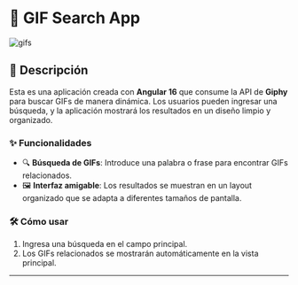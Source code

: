 # 🎥 GIF Search App  

![gifs](https://github.com/user-attachments/assets/46a45858-93b0-48d7-91e0-dadb5c8c30bf)


## 🚀 Descripción  
Esta es una aplicación creada con **Angular 16** que consume la API de **Giphy** para buscar GIFs de manera dinámica. Los usuarios pueden ingresar una búsqueda, y la aplicación mostrará los resultados en un diseño limpio y organizado.  

### ✨ Funcionalidades  
- 🔍 **Búsqueda de GIFs**: Introduce una palabra o frase para encontrar GIFs relacionados.  
- 🖼️ **Interfaz amigable**: Los resultados se muestran en un layout organizado que se adapta a diferentes tamaños de pantalla.  

### 🛠️ Cómo usar  
1. Ingresa una búsqueda en el campo principal.  
2. Los GIFs relacionados se mostrarán automáticamente en la vista principal.  

---
